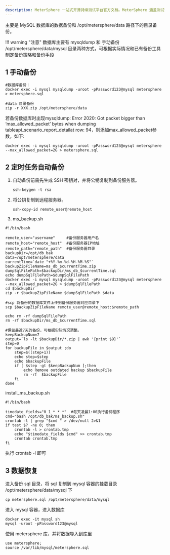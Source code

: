 ```yaml
---
description: MeterSphere 一站式开源持续测试平台官方文档。MeterSphere 涵盖测试管理、接口测试、UI 测试和性能测试等功能，全面兼容 JMeter、Selenium 等主流开源标准，有效助力开发和测试团队充分利用云弹性进行高度可 扩展的自动化测试，加速高质量的软件交付。
---
```


主要是 MySQL 数据库的数据备份和 /opt/metersphere/data 路径下的目录备份。

!!! warning "注意"
    数据库主要有 mysqldump 和 手动备份 /opt/metersphere/data/mysql 目录两种方式，可根据实际情况和已有备份工具制定备份策略和备份手段

## 1 手动备份

```
#数据库备份：
docker exec -i mysql mysqldump -uroot -pPassword123@mysql metersphere > metersphere.sql

#data 目录备份
zip -r XXX.zip /opt/metersphere/data
```
若备份数据库时出现mysqldump: Error 2020: Got packet bigger than ‘max_allowed_packet’ bytes when dumping tableapi_scenario_report_detailat row: 94，则添加max_allowed_packet参数，如下:
```
docker exec -i mysql mysqldump -uroot -pPassword123@mysql metersphere --max_allowed_packet=2G > metersphere.sql
```

## 2 定时任务自动备份
1. 自动备份前需先生成 SSH 密钥对，并将公钥复制到备份服务器。
    ```
    ssh-keygen -t rsa
    ```
2. 将公钥复制到远程服务器。
   ```
   ssh-copy-id remote_user@remote_host
   ```
3. ms_backup.sh
```
#!/bin/bash

remote_user="username"     #备份服务器用户名
remote_host="remote_host"  #备份服务器IP地址
remote_path="remote_path"  #备份服务器目录
backupDir=/opt/db_bak    
data=/opt/metersphere/data
currentTime=`date "+%Y-%m-%d-%H-%M-%S"`   
backupZipFileName=ms_db_$currentTime.zip  
dumpSqlFilePath=$backupDir/ms_db_$currentTime.sql  
echo dumpSqlFilePath=$dumpSqlFilePath
docker exec -i mysql mysqldump -uroot -pPassword123@mysql metersphere --max_allowed_packet=2G > $dumpSqlFilePath
cd $backupDir
zip -r $backupZipFileName $dumpSqlFilePath $data

#scp 将备份的数据库文件上传到备份服务器对应目录下
scp $backupZipFileName remote_user@remote_host:$remote_path
 
echo rm -rf dumpSqlFilePath
rm -rf $backupDir/ms_db_$currentTime.sql

#保留最近7天的备份，可根据实际情况调整。
keepBackupNum=7
output=`ls -lt $backupDir/*.zip | awk '{print $9}'`
step=0
for backupFile in $output ;do
    step=$((step+1))
    echo step=$step
    echo $backupFile
    if [ $step -gt $keepBackupNum ];then
        echo Remove outdated backup $backupFile
        rm -rf  $backupFile
    fi
done
```

install_ms_backup.sh
```
#!/bin/bash

timedate_fields="0 1 * * *"  #每天凌晨1:00执行备份程序
cmd="bash /opt/db_bak/ms_backup.sh"
crontab -l | grep "$cmd " > /dev/null 2>&1
if test $? -ne 0; then
    crontab -l > crontab.tmp
    echo "$timedate_fields $cmd" >> crontab.tmp
    crontab crontab.tmp
fi
```

执行 crontab -l 即可

## 3 数据恢复
进入备份 sql 目录，将 sql 复制到 mysql 容器的挂载目录 /opt/metersphere/data/mysql 下
```
cp metersphere.sql /opt/metersphere/data/mysql
```

进入 mysql 容器，进入数据库
```
docker exec -it mysql sh
mysql -uroot -pPassword123@mysql
```

使用 metersphere 库，并将数据导入到库里
```
use metersphere;
source /var/lib/mysql/metersphere.sql
```